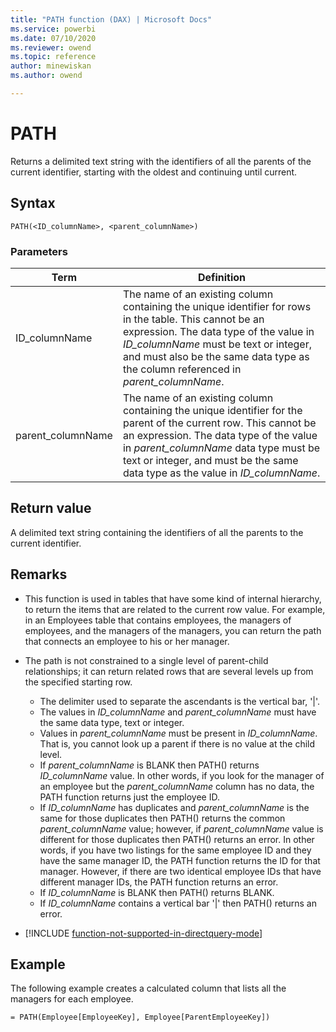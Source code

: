 ```yaml
---
title: "PATH function (DAX) | Microsoft Docs"
ms.service: powerbi 
ms.date: 07/10/2020
ms.reviewer: owend
ms.topic: reference
author: minewiskan
ms.author: owend

---
```

# PATH

Returns a delimited text string with the identifiers of all the parents of the current identifier, starting with the oldest and continuing until current.  
  
## Syntax  
  
```dax
PATH(<ID_columnName>, <parent_columnName>)  
```
  
### Parameters  

|Term|Definition|  
|--------|--------------|  
|  ID_columnName  |  The name of an existing column containing the unique identifier for rows in the table. This cannot be an expression. The data type of the value in *ID_columnName* must be text or integer, and must also be the same data type as the column referenced in *parent_columnName*.|  
| parent_columnName | The name of an existing column containing the unique identifier for the parent of the current row. This cannot be an expression. The data type of the value in *parent_columnName* data type must be text or integer, and must be the same data type as the value in *ID_columnName*.   |
  
## Return value

A delimited text string containing the identifiers of all the parents to the current identifier.  
  
## Remarks

- This function is used in tables that have some kind of internal hierarchy, to return the items that are related to the current row value. For example, in an Employees table that contains employees, the managers of employees, and the managers of the managers, you can return the path that connects an employee to his or her manager.  
  
- The path is not constrained to a single level of parent-child relationships; it can return related rows that are several levels up from the specified starting row.  
  - The delimiter used to separate the ascendants is the vertical bar, '|'.  
  - The values in *ID_columnName* and *parent_columnName* must have the same data type, text or integer.  
  - Values in *parent_columnName* must be present in *ID_columnName*. That is, you cannot look up a parent if there is no value at the child level.  
  - If *parent_columnName* is BLANK then PATH() returns *ID_columnName* value.  In other words, if you look for the manager of an employee but the *parent_columnName* column has no data, the PATH function returns just the employee ID.  
  - If *ID_columnName* has duplicates and *parent_columnName* is the same for those duplicates then PATH() returns the common *parent_columnName* value; however, if *parent_columnName* value is different for those duplicates then PATH() returns an error. In other words, if you have two listings for the same employee ID and they have the same manager ID, the PATH function returns the ID for that manager. However, if there are two identical employee IDs that have different manager IDs, the PATH function returns an error.  
  - If *ID_columnName* is BLANK then PATH() returns BLANK.  
  - If *ID_columnName* contains a vertical bar '|' then PATH() returns an error.  
  
- [!INCLUDE [function-not-supported-in-directquery-mode](includes/function-not-supported-in-directquery-mode.md)]
  
## Example

The following example creates a calculated column that lists all the managers for each employee.  
  
```dax
= PATH(Employee[EmployeeKey], Employee[ParentEmployeeKey])  
```
